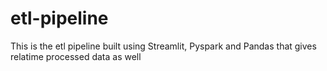 # etl-pipeline
This is the etl pipeline built using Streamlit, Pyspark and Pandas that gives relatime processed data as well
